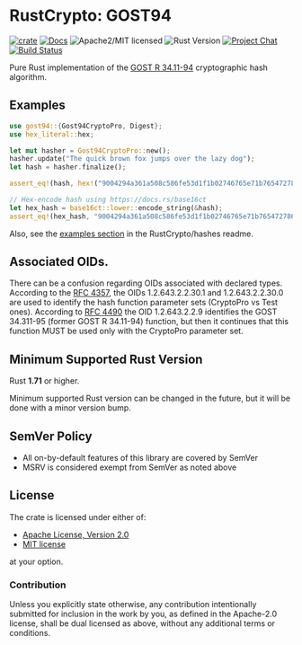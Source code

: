 # RustCrypto: GOST94

[![crate][crate-image]][crate-link]
[![Docs][docs-image]][docs-link]
![Apache2/MIT licensed][license-image]
![Rust Version][rustc-image]
[![Project Chat][chat-image]][chat-link]
[![Build Status][build-image]][build-link]

Pure Rust implementation of the [GOST R 34.11-94] cryptographic hash algorithm.

## Examples

```rust
use gost94::{Gost94CryptoPro, Digest};
use hex_literal::hex;

let mut hasher = Gost94CryptoPro::new();
hasher.update("The quick brown fox jumps over the lazy dog");
let hash = hasher.finalize();

assert_eq!(hash, hex!("9004294a361a508c586fe53d1f1b02746765e71b765472786e4770d565830a76"));

// Hex-encode hash using https://docs.rs/base16ct
let hex_hash = base16ct::lower::encode_string(&hash);
assert_eq!(hex_hash, "9004294a361a508c586fe53d1f1b02746765e71b765472786e4770d565830a76");
```

Also, see the [examples section] in the RustCrypto/hashes readme.

## Associated OIDs.
There can be a confusion regarding OIDs associated with declared types.
According to the [RFC 4357], the OIDs 1.2.643.2.2.30.1 and 1.2.643.2.2.30.0 are used to identify the hash function parameter sets (CryptoPro vs Test ones).
According to [RFC 4490] the OID 1.2.643.2.2.9 identifies the GOST 34.311-95 (former GOST R 34.11-94) function, but then it continues that this function MUST be used only with the CryptoPro parameter set.

## Minimum Supported Rust Version

Rust **1.71** or higher.

Minimum supported Rust version can be changed in the future, but it will be
done with a minor version bump.

## SemVer Policy

- All on-by-default features of this library are covered by SemVer
- MSRV is considered exempt from SemVer as noted above

## License

The crate is licensed under either of:

* [Apache License, Version 2.0](http://www.apache.org/licenses/LICENSE-2.0)
* [MIT license](http://opensource.org/licenses/MIT)

at your option.

### Contribution

Unless you explicitly state otherwise, any contribution intentionally submitted
for inclusion in the work by you, as defined in the Apache-2.0 license, shall be
dual licensed as above, without any additional terms or conditions.

[//]: # (badges)

[crate-image]: https://img.shields.io/crates/v/gost94.svg
[crate-link]: https://crates.io/crates/gost94
[docs-image]: https://docs.rs/gost94/badge.svg
[docs-link]: https://docs.rs/gost94/
[license-image]: https://img.shields.io/badge/license-Apache2.0/MIT-blue.svg
[rustc-image]: https://img.shields.io/badge/rustc-1.71+-blue.svg
[chat-image]: https://img.shields.io/badge/zulip-join_chat-blue.svg
[chat-link]: https://rustcrypto.zulipchat.com/#narrow/stream/260041-hashes
[build-image]: https://github.com/RustCrypto/hashes/workflows/gost94/badge.svg?branch=master
[build-link]: https://github.com/RustCrypto/hashes/actions?query=workflow%3Agost94

[//]: # (general links)

[GOST R 34.11-94]: https://en.wikipedia.org/wiki/GOST_(hash_function)
[RFC 4357]: https://www.rfc-editor.org/rfc/rfc4357
[RFC 4490]: https://www.rfc-editor.org/rfc/rfc4490
[examples section]: https://github.com/RustCrypto/hashes#Examples
